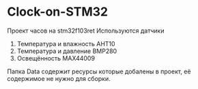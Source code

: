 # Clock-on-STM32
Проект часов на stm32f103ret
Используются датчики
1. Температура и влажность AHT10
2. Температура и давление BMP280
3. Освещённость MAX44009

Папка Data содержит ресурсы которые добалены в проект, её содержимое не нужно для сборки.
